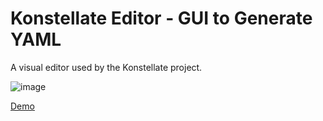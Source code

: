 # Konstellate Editor - GUI to Generate YAML
A visual editor used by the Konstellate project.

![image](https://user-images.githubusercontent.com/3777243/52426245-9a7b2480-2acb-11e9-8b4f-da431c1e5941.png)

<a href="https://konstellate.github.io/editor">Demo </a>
